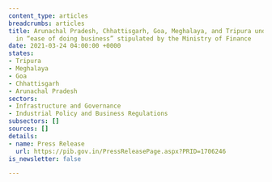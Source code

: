 ```yaml
---
content_type: articles
breadcrumbs: articles
title: Arunachal Pradesh, Chhattisgarh, Goa, Meghalaya, and Tripura undertake reforms
  in “ease of doing business” stipulated by the Ministry of Finance
date: 2021-03-24 04:00:00 +0000
states:
- Tripura
- Meghalaya
- Goa
- Chhattisgarh
- Arunachal Pradesh
sectors:
- Infrastructure and Governance
- Industrial Policy and Business Regulations
subsectors: []
sources: []
details:
- name: Press Release
  url: https://pib.gov.in/PressReleasePage.aspx?PRID=1706246
is_newsletter: false

---
```

